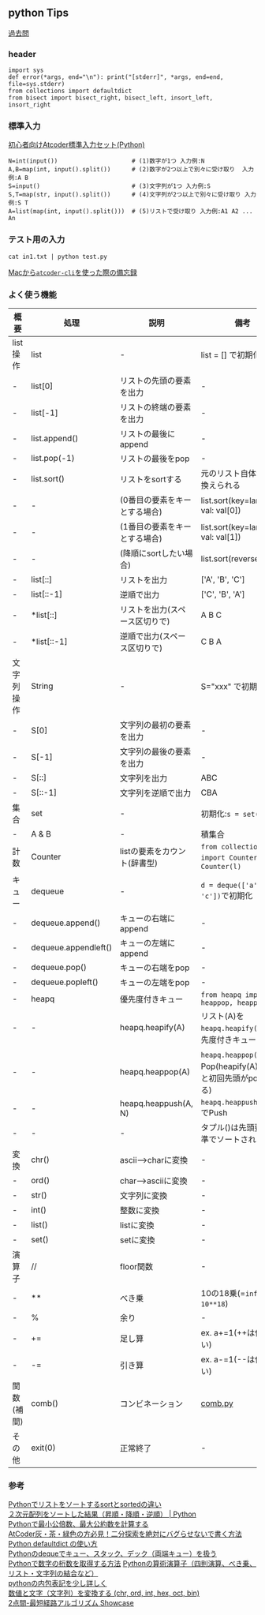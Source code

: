 
## python Tips

[過去問](https://github.com/seigot/atcoder/blob/main/doc/pastexam.md)

### header

```
import sys
def error(*args, end="\n"): print("[stderr]", *args, end=end, file=sys.stderr)
from collections import defaultdict
from bisect import bisect_right, bisect_left, insort_left, insort_right
```

### 標準入力

[初心者向けAtcoder標準入力セット(Python)](https://qiita.com/jamjamjam/items/e066b8c7bc85487c0785)

```
N=int(input())                     # (1)数字が1つ 入力例:N
A,B=map(int, input().split())      # (2)数字が2つ以上で別々に受け取り  入力例:A B
S=input()                          # (3)文字列が1つ 入力例:S 
S,T=map(str, input().split())      # (4)文字列が2つ以上で別々に受け取り 入力例:S T
A=list(map(int, input().split()))  # (5)リストで受け取り 入力例:A1 A2 ... An
```

### テスト用の入力

```
cat in1.txt | python test.py
```
[Macから`atcoder-cli`を使った際の備忘録](https://qiita.com/seigot/items/ce9433e62bd2eea5a9ef)  

### よく使う機能

| 概要 |  処理  |  説明  |  備考  |
| ---- | ---- | ---- | ---- |
|  list操作  |  list  |  -  |  list = [] で初期化  |
|  -  |  list[0]  |  リストの先頭の要素を出力  |  -  |
|  -  |  list[-1]  |  リストの終端の要素を出力  |  -  |
|  -  |  list.append()  |  リストの最後にappend  |  -  |
|  -  |  list.pop(-1)  |  リストの最後をpop  |  -  |
|  -  |  list.sort()  |  リストをsortする  |  元のリスト自体が書き換えられる  |
|  -  |  -  |  (0番目の要素をキーとする場合)  |  list.sort(key=lambda val: val[0])  |
|  -  |  -  |  (1番目の要素をキーとする場合)  |  list.sort(key=lambda val: val[1])  |
|  -  |  -  |  (降順にsortしたい場合)  |  list.sort(reverse=True)  |
|  -  |  list[::]  |  リストを出力  |  ['A', 'B', 'C']  |
|  -  |  list[::-1]  |  逆順で出力  |  ['C', 'B', 'A']  |
|  -  |  *list[::]  |  リストを出力(スペース区切りで)  |  A B C  |
|  -  |  *list[::-1]  |  逆順で出力(スペース区切りで)  |  C B A  |
|  文字列操作  |  String  |  -  |  S="xxx" で初期化  |
|  -  |  S[0]  |  文字列の最初の要素を出力  |  -  |
|  -  |  S[-1]  |  文字列の最後の要素を出力  |  -  |
|  -  |  S[::]  |  文字列を出力  |  ABC  |
|  -  |  S[::-1]  |  文字列を逆順で出力  |  CBA  |
|  集合  |  set  |  -  |  初期化:`s = set()`  |
|  -  |  A & B  |  -  |  積集合  |
|  計数  |  Counter  |  listの要素をカウント(辞書型)  |  `from collections import Counter`、`c = Counter(l)` |
|  キュー  |  dequeue  |  -  |  `d = deque(['a', 'b', 'c'])`で初期化  |
|  - |  dequeue.append()  |  キューの右端にappend  |  -  |
|  - |  dequeue.appendleft()  |  キューの左端にappend  |  -  |
|  - |  dequeue.pop()  |  キューの右端をpop  |  -  |
|  - |  dequeue.popleft()  |  キューの左端をpop  |  -  |
|  -  |  heapq  |  優先度付きキュー  |  `from heapq import heappop, heappush` |
|  -  |  -  |  heapq.heapify(A)  |  リスト(A)を`heapq.heapify(A)`で優先度付きキューに変換  |
|  -  |  -  |  heapq.heappop(A)  |  `heapq.heappop(A)`でPop(heapify(A)がないと初回先頭がpopされる)  |
|  -  |  -  |  heapq.heappush(A, N)  |  `heapq.heappush(A, N)`でPush  |
|  -  |  -  |  -  |  タプル()は先頭要素基準でソートされる  |
|  変換  |  chr()  |  ascii-->charに変換  |  -  |
|  -  |  ord()  |  char-->asciiに変換  |  -  |
|  -  |  str()  |  文字列に変換  |  -  |
|  -  |  int()  |  整数に変換  |  -  |
|  -  |  list()  |  listに変換  |  -  |
|  -  |  set()  |  setに変換  |  -  |
|  演算子  |  //  |  floor関数  |  -  |
|  -  |  **  |  べき乗  |  10の18乗(=`inf = 10**18`)  |
|  -  |  %  |  余り  |  -  |
|  -  |  +=  |  足し算  |  ex. a+=1(++は使えない)  |
|  -  |  -=  |  引き算  |  ex. a-=1(--は使えない)  |
|  関数(補間)  |  comb()  |  コンビネーション  |  [comb.py](https://github.com/seigot/tools/blob/master/atcoder/comb.py)  |
|  その他  |  exit(0)  |  正常終了  |  -  |

### 参考

[Pythonでリストをソートするsortとsortedの違い](https://note.nkmk.me/python-list-sort-sorted/)  
[２次元配列をソートした結果（昇順・降順・逆順） | Python](https://www.suzu6.net/posts/73-sort-2d-list/)  
[Pythonで最小公倍数、最大公約数を計算する](https://ictsr4.com/py/m0150.html)  
[AtCoder灰・茶・緑色の方必見！二分探索を絶対にバグらせないで書く方法](https://www.forcia.com/blog/001434.html)  
[Python defaultdict の使い方](https://qiita.com/xza/items/72a1b07fcf64d1f4bdb7)  
[Pythonのdequeでキュー、スタック、デック（両端キュー）を扱う](https://note.nkmk.me/python-collections-deque/)  
[Pythonで数字の桁数を取得する方法](https://qiita.com/RShirakawa/items/23f8f1d907dc40ebbdd2)
[Pythonの算術演算子（四則演算、べき乗、リスト・文字列の結合など）](https://note.nkmk.me/python-arithmetic-operator/)  
[pythonの内包表記を少し詳しく](https://qiita.com/y__sama/items/a2c458de97c4aa5a98e7)  
[数値と文字（文字列）を変換する (chr, ord, int, hex, oct, bin)](https://maku77.github.io/python/numstr/convert-number-and-string.html)  
[2点間-最短経路アルゴリズム Showcase](https://qiita.com/gamita/items/9e2df8cfa1a7448aca53)
